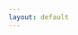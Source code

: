 ```yaml
---
layout: default
---
```


<script src="https://cdn.jsdelivr.net/npm/jquery"></script>
<script src="https://cdn.jsdelivr.net/npm/jquery.terminal/js/jquery.terminal.min.js"></script>
<link rel="stylesheet" href="https://cdn.jsdelivr.net/npm/jquery.terminal/css/jquery.terminal.min.css"/>
<style>
.terminal {
  --size: 1.3;
}
</style>
<script>
$('body > div > section').terminal({
    whoami: function(what) {
        this.echo("[[!g;#35fc03;<BACKGROUND>]Hi, I am 0x00nier.");
        this.echo("[[!g;#35fc03;<BACKGROUND>]Type more to get more information. You can tabcomplete as usual.");
    },
    more: function(what) {
        this.echo("[[!g;#35fc03;<BACKGROUND>]I am a Security Engineer @ Google focused on skilling up in Offensive Security as a discipline, Binary Exploitation as a skill and Reverse Engineering as a technique, and finally, breaking things to understand them as a mindset.");
        this.echo("[[!g;#35fc03;<BACKGROUND>]Type whatelse to get more information.");
    },
    whatelse: function(what) {
        this.echo("[[!g;#35fc03;<BACKGROUND>]I have worked at various companies as an intern and currently hold the OSCP, eJPT, CAP, CNSP, CEH and many others (that are as useless as CEH).");
        this.echo("[[!g;#35fc03;<BACKGROUND>]For more deets on my experience, please click on 'xp' in the header.");
        this.echo("[[!g;#35fc03;<BACKGROUND>]Type theresmorelol to get more information (Yes there is more information sorry).");
    },
    theresmorelol: function(what) {
        this.echo("[[!g;#35fc03;<BACKGROUND>]I also create writeups on stuff I find interesting. You know where to look at ;)");
        this.echo("[[!g;#35fc03;<BACKGROUND>]A puzzle awaits you in 'secret'");
    },
    secret: function(what) {
        this.echo("[[!g;#35fc03;<BACKGROUND>]717764707a65377852563663586b655a53695141437a53337448654a7955684155723539754e334d65546266773939424c6b4c6a645979335a45445438395337696837635974766d476b4e5a3965624a4c43453153476f364c7766436e5a506d746b");
    }
}, {
    completion: true,
    checkArity: false,
    greetings: 'Linux 0x00nier 6.6.9-amd64 #1 SMP PREEMPT_DYNAMIC Rokosreplicant 6.6.9-1nier1 (2024-01-08) x86_64 GNU/Linux \nType whoami'
});
</script>
